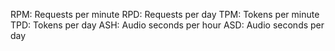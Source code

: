 RPM: Requests per minute
RPD: Requests per day
TPM: Tokens per minute
TPD: Tokens per day
ASH: Audio seconds per hour
ASD: Audio seconds per day
